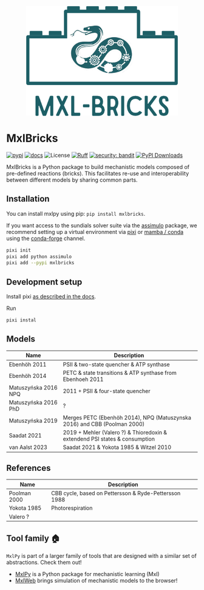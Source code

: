 <p align="center">
    <img src="https://raw.githubusercontent.com/Computational-Biology-Aachen/mxl-bricks/refs/heads/main/docs/assets/logo.png" width="400px" alt='mxlbricks-logo'>
</p>

# MxlBricks

[![pypi](https://img.shields.io/pypi/v/mxlbricks.svg)](https://pypi.python.org/pypi/mxlbricks)
[![docs][docs-badge]][docs]
![License](https://img.shields.io/badge/license-MIT-blue?style=flat-square)
[![Ruff](https://img.shields.io/endpoint?url=https://raw.githubusercontent.com/astral-sh/ruff/main/assets/badge/v2.json)](https://github.com/astral-sh/ruff)
[![security: bandit](https://img.shields.io/badge/security-bandit-yellow.svg)](https://github.com/PyCQA/bandit)
[![PyPI Downloads](https://static.pepy.tech/badge/mxlbricks)](https://pepy.tech/projects/mxlbricks)

[docs-badge]: https://img.shields.io/badge/docs-main-green.svg?style=flat-square
[docs]: https://computational-biology-aachen.github.io/mxl-bricks/

MxlBricks is a Python package to build mechanistic models composed of pre-defined reactions (bricks). This facilitates re-use and interoperability between different models by sharing common parts.

## Installation


You can install mxlpy using pip: `pip install mxlbricks`.


If you want access to the sundials solver suite via the [assimulo](https://jmodelica.org/assimulo/) package, we recommend setting up a virtual environment via [pixi](https://pixi.sh/) or [mamba / conda](https://mamba.readthedocs.io/en/latest/) using the [conda-forge](https://conda-forge.org/) channel.

```bash
pixi init
pixi add python assimulo
pixi add --pypi mxlbricks
```


## Development setup

Install pixi [as described in the docs](https://pixi.sh/latest/#installation).

Run

```bash
pixi instal
```


## Models

| Name                 | Description                                                                 |
| -------------------- | --------------------------------------------------------------------------- |
| Ebenhöh 2011         | PSII & two-state quencher & ATP synthase                                    |
| Ebenhöh 2014         | PETC & state transitions & ATP synthase from Ebenhoeh 2011                  |
| Matuszyńska 2016 NPQ | 2011 + PSII & four-state quencher                                           |
| Matuszyńska 2016 PhD | ?                                                                           |
| Matuszyńska 2019     | Merges PETC (Ebenhöh 2014), NPQ (Matuszynska 2016) and CBB (Poolman 2000)   |
| Saadat 2021          | 2019 + Mehler (Valero ?) & Thioredoxin & extendend PSI states & consumption |
| van Aalst 2023       | Saadat 2021 & Yokota 1985 & Witzel 2010                                     |


## References

| Name         | Description                                           |
| ------------ | ----------------------------------------------------- |
| Poolman 2000 | CBB cycle, based on Pettersson & Ryde-Pettersson 1988 |
| Yokota 1985  | Photorespiration                                      |
| Valero ?     |                                                       |

## Tool family 🏠

`MxlPy` is part of a larger family of tools that are designed with a similar set of abstractions. Check them out!

- [MxlPy](https://github.com/Computational-Biology-Aachen/MxlPy) is a Python package for mechanistic learning (Mxl)
- [MxlWeb](https://github.com/Computational-Biology-Aachen/mxl-web) brings simulation of mechanistic models to the browser!
